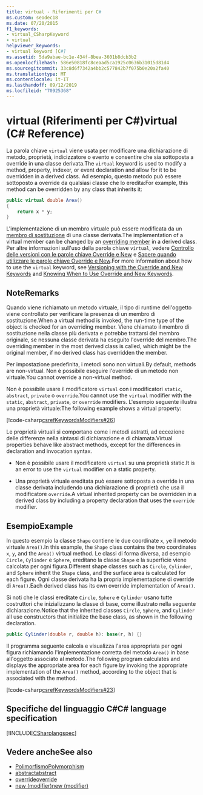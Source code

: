 ```yaml
---
title: virtual - Riferimenti per C#
ms.custom: seodec18
ms.date: 07/20/2015
f1_keywords:
- virtual_CSharpKeyword
- virtual
helpviewer_keywords:
- virtual keyword [C#]
ms.assetid: 5da9abae-bc1e-434f-8bea-3601b8dcb3b2
ms.openlocfilehash: 586e50818fc8ceaad5ca1925c0636b31015d81d4
ms.sourcegitcommit: 33c8d6f7342a4bb2c577842b7f075b0e20a2fa40
ms.translationtype: MT
ms.contentlocale: it-IT
ms.lasthandoff: 09/12/2019
ms.locfileid: "70925368"
---
```

# <a name="virtual-c-reference"></a><span data-ttu-id="2f18d-102">virtual (Riferimenti per C#)</span><span class="sxs-lookup"><span data-stu-id="2f18d-102">virtual (C# Reference)</span></span>

<span data-ttu-id="2f18d-103">La parola chiave `virtual` viene usata per modificare una dichiarazione di metodo, proprietà, indicizzatore o evento e consentire che sia sottoposta a override in una classe derivata.</span><span class="sxs-lookup"><span data-stu-id="2f18d-103">The `virtual` keyword is used to modify a method, property, indexer, or event declaration and allow for it to be overridden in a derived class.</span></span> <span data-ttu-id="2f18d-104">Ad esempio, questo metodo può essere sottoposto a override da qualsiasi classe che lo eredita:</span><span class="sxs-lookup"><span data-stu-id="2f18d-104">For example, this method can be overridden by any class that inherits it:</span></span>

```csharp
public virtual double Area() 
{
    return x * y;
}
```

<span data-ttu-id="2f18d-105">L'implementazione di un membro virtuale può essere modificata da un [membro di sostituzione](override.md) di una classe derivata.</span><span class="sxs-lookup"><span data-stu-id="2f18d-105">The implementation of a virtual member can be changed by an [overriding member](override.md) in a derived class.</span></span> <span data-ttu-id="2f18d-106">Per altre informazioni sull'uso della parola chiave `virtual`, vedere [Controllo delle versioni con le parole chiave Override e New](../../programming-guide/classes-and-structs/versioning-with-the-override-and-new-keywords.md) e [Sapere quando utilizzare le parole chiave Override e New](../../programming-guide/classes-and-structs/knowing-when-to-use-override-and-new-keywords.md).</span><span class="sxs-lookup"><span data-stu-id="2f18d-106">For more information about how to use the `virtual` keyword, see [Versioning with the Override and New Keywords](../../programming-guide/classes-and-structs/versioning-with-the-override-and-new-keywords.md) and [Knowing When to Use Override and New Keywords](../../programming-guide/classes-and-structs/knowing-when-to-use-override-and-new-keywords.md).</span></span>

## <a name="remarks"></a><span data-ttu-id="2f18d-107">Note</span><span class="sxs-lookup"><span data-stu-id="2f18d-107">Remarks</span></span>

<span data-ttu-id="2f18d-108">Quando viene richiamato un metodo virtuale, il tipo di runtime dell'oggetto viene controllato per verificare la presenza di un membro di sostituzione.</span><span class="sxs-lookup"><span data-stu-id="2f18d-108">When a virtual method is invoked, the run-time type of the object is checked for an overriding member.</span></span> <span data-ttu-id="2f18d-109">Viene chiamato il membro di sostituzione nella classe più derivata e potrebbe trattarsi del membro originale, se nessuna classe derivata ha eseguito l'override del membro.</span><span class="sxs-lookup"><span data-stu-id="2f18d-109">The overriding member in the most derived class is called, which might be the original member, if no derived class has overridden the member.</span></span>

<span data-ttu-id="2f18d-110">Per impostazione predefinita, i metodi sono non virtuali.</span><span class="sxs-lookup"><span data-stu-id="2f18d-110">By default, methods are non-virtual.</span></span> <span data-ttu-id="2f18d-111">Non è possibile eseguire l'override di un metodo non virtuale.</span><span class="sxs-lookup"><span data-stu-id="2f18d-111">You cannot override a non-virtual method.</span></span>

<span data-ttu-id="2f18d-112">Non è possibile usare il modificatore `virtual` con i modificatori `static`, `abstract`, `private` o `override`.</span><span class="sxs-lookup"><span data-stu-id="2f18d-112">You cannot use the `virtual` modifier with the `static`, `abstract`, `private`, or `override` modifiers.</span></span> <span data-ttu-id="2f18d-113">L'esempio seguente illustra una proprietà virtuale:</span><span class="sxs-lookup"><span data-stu-id="2f18d-113">The following example shows a virtual property:</span></span>

[!code-csharp[csrefKeywordsModifiers#26](~/samples/snippets/csharp/VS_Snippets_VBCSharp/csrefKeywordsModifiers/CS/csrefKeywordsModifiers.cs#26)]

<span data-ttu-id="2f18d-114">Le proprietà virtuali si comportano come i metodi astratti, ad eccezione delle differenze nella sintassi di dichiarazione e di chiamata.</span><span class="sxs-lookup"><span data-stu-id="2f18d-114">Virtual properties behave like abstract methods, except for the differences in declaration and invocation syntax.</span></span>

- <span data-ttu-id="2f18d-115">Non è possibile usare il modificatore `virtual` su una proprietà static.</span><span class="sxs-lookup"><span data-stu-id="2f18d-115">It is an error to use the `virtual` modifier on a static property.</span></span>

- <span data-ttu-id="2f18d-116">Una proprietà virtuale ereditata può essere sottoposta a override in una classe derivata includendo una dichiarazione di proprietà che usa il modificatore `override`.</span><span class="sxs-lookup"><span data-stu-id="2f18d-116">A virtual inherited property can be overridden in a derived class by including a property declaration that uses the `override` modifier.</span></span>

## <a name="example"></a><span data-ttu-id="2f18d-117">Esempio</span><span class="sxs-lookup"><span data-stu-id="2f18d-117">Example</span></span>

<span data-ttu-id="2f18d-118">In questo esempio la classe `Shape` contiene le due coordinate `x`, `y`e il metodo virtuale `Area()`.</span><span class="sxs-lookup"><span data-stu-id="2f18d-118">In this example, the `Shape` class contains the two coordinates `x`, `y`, and the `Area()` virtual method.</span></span> <span data-ttu-id="2f18d-119">Le classi di forma diversa, ad esempio `Circle`, `Cylinder` e `Sphere`, ereditano la classe `Shape` e la superficie viene calcolata per ogni figura.</span><span class="sxs-lookup"><span data-stu-id="2f18d-119">Different shape classes such as `Circle`, `Cylinder`, and `Sphere` inherit the `Shape` class, and the surface area is calculated for each figure.</span></span> <span data-ttu-id="2f18d-120">Ogni classe derivata ha la propria implementazione di override di `Area()`.</span><span class="sxs-lookup"><span data-stu-id="2f18d-120">Each derived class has its own override implementation of `Area()`.</span></span>

<span data-ttu-id="2f18d-121">Si noti che le classi ereditate `Circle`, `Sphere` e `Cylinder` usano tutte costruttori che inizializzano la classe di base, come illustrato nella seguente dichiarazione.</span><span class="sxs-lookup"><span data-stu-id="2f18d-121">Notice that the inherited classes `Circle`, `Sphere`, and `Cylinder` all use constructors that initialize the base class, as shown in the following declaration.</span></span>

```csharp
public Cylinder(double r, double h): base(r, h) {}
```

<span data-ttu-id="2f18d-122">Il programma seguente calcola e visualizza l'area appropriata per ogni figura richiamando l'implementazione corretta del metodo `Area()` in base all'oggetto associato al metodo.</span><span class="sxs-lookup"><span data-stu-id="2f18d-122">The following program calculates and displays the appropriate area for each figure by invoking the appropriate implementation of the `Area()` method, according to the object that is associated with the method.</span></span>

[!code-csharp[csrefKeywordsModifiers#23](~/samples/snippets/csharp/VS_Snippets_VBCSharp/csrefKeywordsModifiers/CS/csrefKeywordsModifiers.cs#23)]

## <a name="c-language-specification"></a><span data-ttu-id="2f18d-123">Specifiche del linguaggio C#</span><span class="sxs-lookup"><span data-stu-id="2f18d-123">C# language specification</span></span>

[!INCLUDE[CSharplangspec](~/includes/csharplangspec-md.md)]

## <a name="see-also"></a><span data-ttu-id="2f18d-124">Vedere anche</span><span class="sxs-lookup"><span data-stu-id="2f18d-124">See also</span></span>

- [<span data-ttu-id="2f18d-125">Polimorfismo</span><span class="sxs-lookup"><span data-stu-id="2f18d-125">Polymorphism</span></span>](../../programming-guide/classes-and-structs/polymorphism.md)
- [<span data-ttu-id="2f18d-126">abstract</span><span class="sxs-lookup"><span data-stu-id="2f18d-126">abstract</span></span>](abstract.md)
- [<span data-ttu-id="2f18d-127">override</span><span class="sxs-lookup"><span data-stu-id="2f18d-127">override</span></span>](override.md)
- [<span data-ttu-id="2f18d-128">new (modifier)</span><span class="sxs-lookup"><span data-stu-id="2f18d-128">new (modifier)</span></span>](new-modifier.md)
